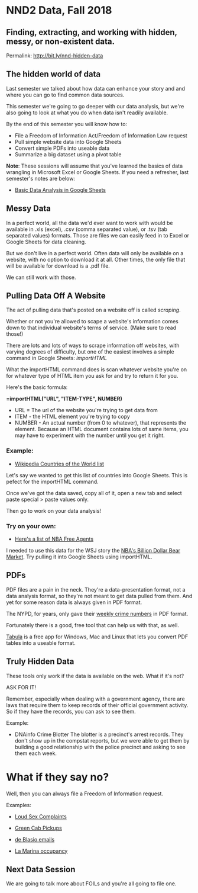 # NND2 Data, Fall 2018
## Finding, extracting, and working with hidden, messy, or non-existent data.
Permalink: http://bit.ly/nnd-hidden-data

## The hidden world of data
Last semester we talked about how data can enhance your story and and where you can go to find common data sources. 

This semester we're going to go deeper with our data analysis, but we're also going to look at what you do when data isn't readily available.

By the end of this semester you will know how to:

- File a Freedom of Information Act/Freedom of Information Law request 
- Pull simple website data into Google Sheets
- Convert simple PDFs into useable data
- Summarize a big dataset using a pivot table 

**Note**: These sessions will assume that you've learned the basics of data wrangling in Microsoft Excel or Google Sheets. If you need a refresher, last semester's notes are below:

- <a href="https://github.com/seenigel/NND1/tree/master/spring-2018/session2" target="blank">Basic Data Analysis in Google Sheets</a>

## Messy Data
In a perfect world, all the data we'd ever want to work with would be available in .xls (excel), .csv (comma separated value), or .tsv (tab separated values) formats. Those are files we can easily feed in to Excel or Google Sheets for data cleaning.

But we don't live in a perfect world. Often data will only be available on a website, with no option to download it at all. Other times, the only file that will be available for download is a .pdf file.

We can still work with those.

## Pulling Data Off A Website
The act of pulling data that's posted on a website off is called *scraping*. 

Whether or not you're allowed to scape a website's information comes down to that individual website's terms of service. (Make sure to read those!)

There are lots and lots of ways to scrape information off websites, with varying degrees of difficulty, but one of the easiest involves a simple command in Google Sheets: *importHTML*

What the importHTML command does is scan whatever website you're on for whatever type of HTML item you ask for and try to return it for you.

Here's the basic formula:

**=importHTML("URL", "ITEM-TYPE", NUMBER)**

- URL  = The url of the website you're trying to get data from
- ITEM - the HTML element you're trying to copy
- NUMBER - An actual number (from 0 to whatever), that represents the element. Because an HTML document contains lots of same items, you may have to experiment with the number until you get it right.

### Example:
- <a href="https://en.wikipedia.org/wiki/List_of_countries_by_population_(United_Nations)">Wikipedia Countries of the World list</a>

Let's say we wanted to get this list of countries into Google Sheets. This is pefect for the importHTML command.

Once we've got the data saved, copy all of it, open a new tab and select paste special > paste values only. 

Then go to work on your data analysis!

### Try on your own:
- <a href="https://www.basketball-reference.com/friv/free_agents.fcgi" target="blank">Here's a list of NBA Free Agents</a> 

I needed to use this data for the WSJ story the <a href="https://www.wsj.com/articles/nba-free-agency-billion-dollar-bear-market-1533048001" target="blank">NBA's Billion Dollar Bear Market</a>. Try pulling it into Google Sheets using importHTML.

## PDFs
PDF files are a pain in the neck. They're a data-presentation format, not a data analysis format, so they're not meant to get data pulled from them. And yet for some reason data is always given in PDF format. 

The NYPD, for years, only gave their <a href="https://www1.nyc.gov/site/nypd/stats/crime-statistics/borough-and-precinct-crime-stats.page" target="blank">weekly crime numbers</a> in PDF format.

Fortunately there is a good, free tool that can help us with that, as well.

<a href="http://tabula.technology" target="blank">Tabula</a> is a free app for Windows, Mac and Linux that lets you convert PDF tables into a useable format.

## Truly Hidden Data
These tools only work if the data is available on the web. What if it's not?

ASK FOR IT!

Remember, especially when dealing with a government agency, there are laws that require them to keep records of their official government activity. So if they have the records, you can ask to see them.

Example:
- DNAinfo Crime Blotter
The blotter is a precinct's arrest records. They don't show up in the compstat reports, but we were able to get them by building a good relationship with the police precinct and asking to see them each week. 

# What if they say no?
Well, then you can always file a Freedom of Information request.

Examples:

- <a href="https://www.dnainfo.com/new-york/20150422/bay-ridge/new-yorks-most-loud-sex-complaints-come-from-this-building-records-show/" target="blank">Loud Sex Complaints</a>

- <a href="https://www.dnainfo.com/new-york/20150202/washington-heights/map-see-how-often-green-cabs-stop-your-neighborhood/" target="blank">Green Cab Pickups</a>

- <a href="http://www.nydailynews.com/news/politics/lawsuit-forces-de-blasio-release-agents-city-emails-article-1.2885624" target="blank">de Blasio emails</a>

- <a href="https://www.dnainfo.com/new-york/20130919/inwood/troubled-la-marina-allowed-host-1800-people-shocking-neighbors" target="blank">La Marina occupancy</a>

## Next Data Session
We are going to talk more about FOILs and you're all going to file one.
